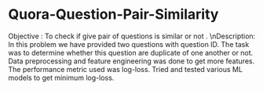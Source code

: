 # Quora-Question-Pair-Similarity
Objective : To check if give pair of questions is similar or not . \nDescription: In this problem we have provided two questions with question ID. The task was to determine whether this question are duplicate of one another or not. Data preprocessing and feature engineering was done to get more features. The performance metric used was log-loss.  Tried and tested various ML models to get minimum log-loss.
